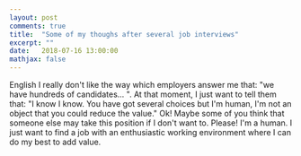 ```yaml
---
layout: post
comments: true
title:  "Some of my thoughs after several job interviews"
excerpt: ""
date:   2018-07-16 13:00:00
mathjax: false
---
```


 English
I really don't like the way which employers answer me that: "we have hundreds of candidates... ". 
At that moment, I just want to tell them that: "I know I know. You have got several choices but I'm human, I'm not an object that you could reduce the value." 
Ok! Maybe some of you think that someone else may take this position if I don't want to. 
Please! I'm a human. I just want to find a job with an enthusiastic working environment where I can do my best to add value.


